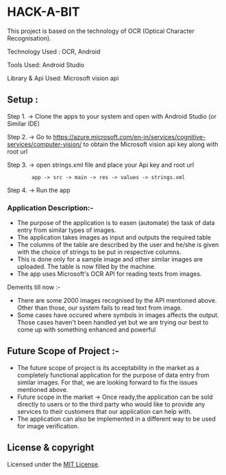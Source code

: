 # HACK-A-BIT

This project is based on the technology of OCR (Optical Character Recognisation).

Technology Used : OCR, Android

Tools Used: Android Studio

Library & Api Used:  Microsoft vision api

## Setup : 
Step 1. -> Clone the apps to your system and open with Android Studio (or Similar IDE)

Step 2. -> Go to  https://azure.microsoft.com/en-in/services/cognitive-services/computer-vision/  to obtain the Microsoft vision  api key along with root url

Step 3. -> open strings.xml file and place your Api key and root url 
			
			app -> src -> main -> res -> values -> strings.xml
			
Step 4. -> Run the app 

### Application Description:-

 * The purpose of the application is to easen (automate) the task of data entry from similar types of images. 
 * The application takes images as input and outputs the required table
 * The columns of the table are described by the user and he/she is given with the choice of strings to be put in respective columns.
 * This is done only for a sample image and other similar images are uploaded. The table is now filled by the machine.
 * The app uses Microsoft's OCR API for reading texts from images.

Demerits till now :-
 
 * There are some 2000 images recognised by the API mentioned above. Other than those, our system fails to read text from image.
 * Some cases have occured where symbols in images affects the output. Those cases haven't been handled yet but we are trying our best to come up with something enhanced and powerful 
  

## Future Scope of Project :- 
  
 * The future scope of project is its acceptability in the market as a completely functional application for the purpose of data entry from similar images. For that,
   we are looking forward to fix the issues mentioned above.
 * Future scope in the market -> Once ready,the application can be sold directly to users or to the third party who would like to provide any services to their customers
   that our application can help with.
 * The application can also be implemented in a different way to be used for image verification.  
 
## License & copyright
Licensed under the [MIT License](LICENSE).
